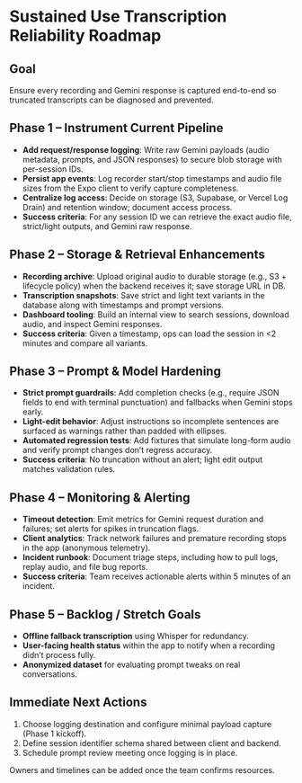 # Sustained Use Transcription Reliability Roadmap

## Goal
Ensure every recording and Gemini response is captured end-to-end so truncated transcripts can be diagnosed and prevented.

## Phase 1 – Instrument Current Pipeline
- **Add request/response logging**: Write raw Gemini payloads (audio metadata, prompts, and JSON responses) to secure blob storage with per-session IDs.
- **Persist app events**: Log recorder start/stop timestamps and audio file sizes from the Expo client to verify capture completeness.
- **Centralize log access**: Decide on storage (S3, Supabase, or Vercel Log Drain) and retention window; document access process.
- **Success criteria**: For any session ID we can retrieve the exact audio file, strict/light outputs, and Gemini raw response.

## Phase 2 – Storage & Retrieval Enhancements
- **Recording archive**: Upload original audio to durable storage (e.g., S3 + lifecycle policy) when the backend receives it; save storage URL in DB.
- **Transcription snapshots**: Save strict and light text variants in the database along with timestamps and prompt versions.
- **Dashboard tooling**: Build an internal view to search sessions, download audio, and inspect Gemini responses.
- **Success criteria**: Given a timestamp, ops can load the session in <2 minutes and compare all variants.

## Phase 3 – Prompt & Model Hardening
- **Strict prompt guardrails**: Add completion checks (e.g., require JSON fields to end with terminal punctuation) and fallbacks when Gemini stops early.
- **Light-edit behavior**: Adjust instructions so incomplete sentences are surfaced as warnings rather than padded with ellipses.
- **Automated regression tests**: Add fixtures that simulate long-form audio and verify prompt changes don’t regress accuracy.
- **Success criteria**: No truncation without an alert; light edit output matches validation rules.

## Phase 4 – Monitoring & Alerting
- **Timeout detection**: Emit metrics for Gemini request duration and failures; set alerts for spikes in truncation flags.
- **Client analytics**: Track network failures and premature recording stops in the app (anonymous telemetry).
- **Incident runbook**: Document triage steps, including how to pull logs, replay audio, and file bug reports.
- **Success criteria**: Team receives actionable alerts within 5 minutes of an incident.

## Phase 5 – Backlog / Stretch Goals
- **Offline fallback transcription** using Whisper for redundancy.
- **User-facing health status** within the app to notify when a recording didn’t process fully.
- **Anonymized dataset** for evaluating prompt tweaks on real conversations.

## Immediate Next Actions
1. Choose logging destination and configure minimal payload capture (Phase 1 kickoff).
2. Define session identifier schema shared between client and backend.
3. Schedule prompt review meeting once logging is in place.

Owners and timelines can be added once the team confirms resources.
